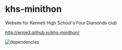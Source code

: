 # khs-minithon
Website for Kennett High School's Four Diamonds club 

http://ernie3.github.io/khs-minithon/

 ![dependencies](https://david-dm.org/Ernie3/khs-minithon.svg)


